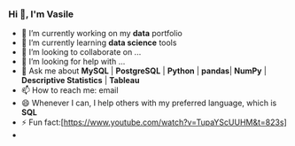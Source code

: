 ### Hi 👋, I'm Vasile


- 🔭 I’m currently working on my **data** portfolio
- 🌱 I’m currently learning **data science** tools
- 👯 I’m looking to collaborate on ...
- 🤔 I’m looking for help with ...
- 💬 Ask me about **MySQL** | **PostgreSQL** | **Python** | **pandas**| **NumPy** | **Descriptive Statistics** | **Tableau**
- 📫 How to reach me: email
- 😄 Whenever I can, I help others with my preferred language, which is **SQL**
- ⚡ Fun fact:[https://www.youtube.com/watch?v=TupaYScUUHM&t=823s]
- 


